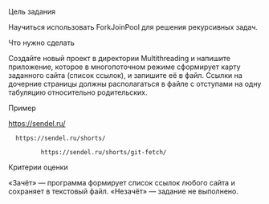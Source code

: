 Цель задания

Научиться использовать ForkJoinPool для решения рекурсивных задач.



Что нужно сделать

Создайте новый проект в директории Multithreading и напишите приложение, которое в многопоточном режиме сформирует карту заданного сайта (список ссылок), и запишите её в файл. Ссылки на дочерние страницы должны располагаться в файле с отступами на одну табуляцию относительно родительских. 



Пример

https://sendel.ru/

      https://sendel.ru/shorts/

             https://sendel.ru/shorts/git-fetch/

Критерии оценки

«Зачёт» — программа формирует список ссылок любого сайта и сохраняет в текстовый файл.
«Незачёт» — задание не выполнено.


